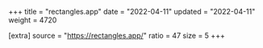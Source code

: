 +++
title = "rectangles.app"
date = "2022-04-11"
updated = "2022-04-11"
weight = 4720

[extra]
source = "https://rectangles.app/"
ratio = 47
size = 5
+++
